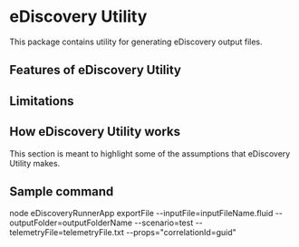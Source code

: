 # eDiscovery Utility

This package contains utility for generating eDiscovery output files.

## Features of eDiscovery Utility

## Limitations

## How eDiscovery Utility works

This section is meant to highlight some of the assumptions that eDiscovery Utility makes.

## Sample command

node eDiscoveryRunnerApp exportFile --inputFile=inputFileName.fluid --outputFolder=outputFolderName --scenario=test --telemetryFile=telemetryFile.txt --props="correlationId=guid"
